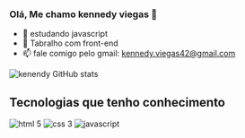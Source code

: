### Olá, Me chamo kennedy viegas 👋

- 🔭  estudando javascript
- 🌱 Tabralho com front-end
- 📫 fale comigo pelo gmail: kennedy.viegas42@gmail.com

![kenendy GitHub stats](https://github-readme-stats.vercel.app/api?username=kennedyviegas&show_icons=true&theme=tokyonight)

## Tecnologias que tenho conhecimento 
<div style="display:inline_black">
<img alt="html 5" src="https://img.shields.io/badge/HTML5-E34F26?style=for-the-badge&logo=html5&logoColor=white">
<img alt="css 3" src="https://img.shields.io/badge/CSS3-1572B6?style=for-the-badge&logo=css3&logoColor=white">
<img alt="javascript" src="https://img.shields.io/badge/JavaScript-F7DF1E?style=for-the-badge&logo=javascript&logoColor=black">
</div>
